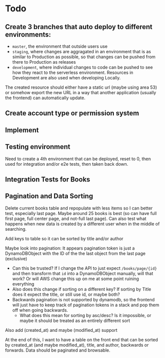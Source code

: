 # Todo
## Create 3 branches that auto deploy to different environments:
  - `master`, the environment that outside users use
  - `staging`, where changes are aggragated in an environment that is as similar to Production as possible, so that changes can be pushed from there to Production as releases
  - `development`, where individual changes to code can be pushed to see how they react to the serverless environment. Resources in Development are also used when developing Locally.

The created resource should either have a static url (maybe using area 53) or somehow export the new URL in a way that another application (usually the frontend) can automatically update.

## Create account type or permission system

## Implement

## Testing environment

Need to create a 4th environment that can be deployed, reset to 0, then used for integration and/or e2e tests, then taken back down.

## Integration Tests for Books

## Pagination and Data Sorting    
  
Delete current books table and repopulate with less items so I can better test, especially last page. Maybe around 25 books is best (so can have full first page, full center page,    and not-full last page). Can also test what happens when new data is created by a different user when in the middle of searching.

Add keys to table so it can be sorted by title and/or author

Maybe look into pagination: It appears pagination token is just a DynamoDBObject with the ID of the the last object from the last page (exclusive)
  - Can this be trusted? If I change the API to just expect `/books/page/{id}` and then transform that `id` into a DynamoDBObject manually, will that work? Or will AWS change this up on me at some point ruining everything
  - Also does this change if sorting on a different key? If sorting by Title does it expect the title, or still use id, or maybe both?
  - Backwards pagination is not supported by dynamodb, so the frontend will just have to keep track of pagination tokens in a stack and pop them off when going backwards.
    - What does this mean for sorting by asc/desc? Is it impossible, or maybe it should be treated as an entirely different sort

Also add (created_at) and maybe (modified_at) support

At the end of this, I want to have a table on the front end that can be sorted by created_at (and maybe modified_at), title, and author, backwards or forwards. Data should be paginated and browsable.